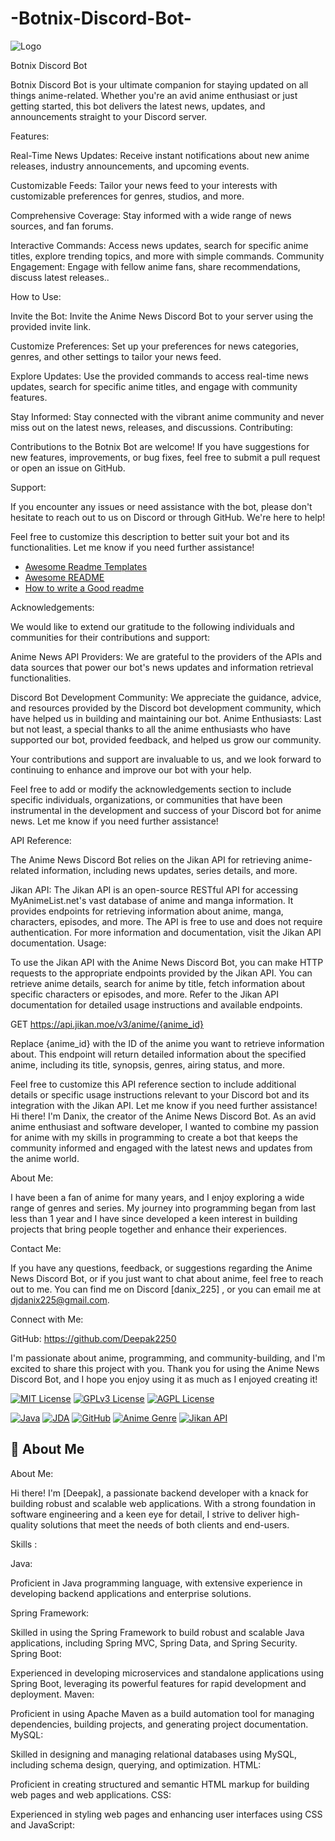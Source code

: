 # -Botnix-Discord-Bot-

![Logo](https://cdn.dribbble.com/users/678328/screenshots/2393089/media/aee866cbdfee26dc3ff1ebfd8d200249.gif)



Botnix Discord Bot

Botnix Discord Bot is your ultimate companion for staying updated on all things anime-related. Whether you're an avid anime enthusiast or just getting started, this bot delivers the latest news, updates, and announcements straight to your Discord server.


Features:

Real-Time News Updates: Receive instant notifications about new anime releases, industry announcements, and upcoming events.

Customizable Feeds: Tailor your news feed to your interests with customizable preferences for genres, studios, and more.

Comprehensive Coverage: Stay informed with a wide range of news sources, and fan forums.

Interactive Commands: Access news updates, search for specific anime titles, explore trending topics, and more with simple commands.
Community Engagement: Engage with fellow anime fans, share recommendations, discuss latest releases..

How to Use:

Invite the Bot: Invite the Anime News Discord Bot to your server using the provided invite link.

Customize Preferences: Set up your preferences for news categories, genres, and other settings to tailor your news feed.

Explore Updates: Use the provided commands to access real-time news updates, search for specific anime titles, and engage with community features.

Stay Informed: Stay connected with the vibrant anime community and never miss out on the latest news, releases, and discussions.
Contributing:

Contributions to the Botnix Bot are welcome! If you have suggestions for new features, improvements, or bug fixes, feel free to submit a pull request or open an issue on GitHub.

Support:

If you encounter any issues or need assistance with the bot, please don't hesitate to reach out to us on Discord or through GitHub. We're here to help!

Feel free to customize this description to better suit your bot and its functionalities. Let me know if you need further assistance!












 - [Awesome Readme Templates](https://awesomeopensource.com/project/elangosundar/awesome-README-templates)
 - [Awesome README](https://github.com/matiassingers/awesome-readme)
 - [How to write a Good readme](https://bulldogjob.com/news/449-how-to-write-a-good-readme-for-your-github-project)


Acknowledgements:

We would like to extend our gratitude to the following individuals and communities for their contributions and support:

Anime News API Providers: We are grateful to the providers of the APIs and data sources that power our bot's news updates and information retrieval functionalities.

Discord Bot Development Community: We appreciate the guidance, advice, and resources provided by the Discord bot development community, which have helped us in building and maintaining our bot.
Anime Enthusiasts: Last but not least, a special thanks to all the anime enthusiasts who have supported our bot, provided feedback, and helped us grow our community.

Your contributions and support are invaluable to us, and we look forward to continuing to enhance and improve our bot with your help.

Feel free to add or modify the acknowledgements section to include specific individuals, organizations, or communities that have been instrumental in the development and success of your Discord bot for anime news. Let me know if you need further assistance!

API Reference:

The Anime News Discord Bot relies on the Jikan API for retrieving anime-related information, including news updates, series details, and more.

Jikan API: The Jikan API is an open-source RESTful API for accessing MyAnimeList.net's vast database of anime and manga information. It provides endpoints for retrieving information about anime, manga, characters, episodes, and more. The API is free to use and does not require authentication. For more information and documentation, visit the Jikan API documentation.
Usage:

To use the Jikan API with the Anime News Discord Bot, you can make HTTP requests to the appropriate endpoints provided by the Jikan API. You can retrieve anime details, search for anime by title, fetch information about specific characters or episodes, and more. Refer to the Jikan API documentation for detailed usage instructions and available endpoints.


GET https://api.jikan.moe/v3/anime/{anime_id}

Replace {anime_id} with the ID of the anime you want to retrieve information about. This endpoint will return detailed information about the specified anime, including its title, synopsis, genres, airing status, and more.

Feel free to customize this API reference section to include additional details or specific usage instructions relevant to your Discord bot and its integration with the Jikan API. Let me know if you need further assistance!
Hi there! I'm Danix, the creator of the Anime News Discord Bot. As an avid anime enthusiast and software developer, I wanted to combine my passion for anime with my skills in programming to create a bot that keeps the community informed and engaged with the latest news and updates from the anime world.

About Me:

I have been a fan of anime for many years, and I enjoy exploring a wide range of genres and series. My journey into programming began from last less than 1 year and I have since developed a keen interest in building projects that bring people together and enhance their experiences.

Contact Me:

If you have any questions, feedback, or suggestions regarding the Anime News Discord Bot, or if you just want to chat about anime, feel free to reach out to me. You can find me on Discord [danix_225] , or you can email me at djdanix225@gmail.com.

Connect with Me:

GitHub: https://github.com/Deepak2250

I'm passionate about anime, programming, and community-building, and I'm excited to share this project with you. Thank you for using the Anime News Discord Bot, and I hope you enjoy using it as much as I enjoyed creating it!




[![MIT License](https://img.shields.io/badge/License-MIT-green.svg)](https://choosealicense.com/licenses/mit/)
[![GPLv3 License](https://img.shields.io/badge/License-GPL%20v3-yellow.svg)](https://opensource.org/licenses/)
[![AGPL License](https://img.shields.io/badge/license-AGPL-blue.svg)](http://www.gnu.org/licenses/agpl-3.0)

[![Java](https://img.shields.io/badge/Java-8+-blue.svg)](https://www.java.com)
[![JDA](https://img.shields.io/badge/JDA-4.2.0-blue.svg)](https://github.com/DV8FromTheWorld/JDA)
[![GitHub](https://img.shields.io/badge/GitHub-Deepak2250-lightgrey.svg)](https://github.com/Deepak2250)
[![Anime Genre](https://img.shields.io/badge/Favorite%20Genre-Action-red)]()
[![Jikan API](https://img.shields.io/badge/Jikan%20API-Documentation-blue)](https://jikan.moe/)


## 🚀 About Me


About Me:

Hi there! I'm [Deepak], a passionate backend developer with a knack for building robust and scalable web applications. With a strong foundation in software engineering and a keen eye for detail, I strive to deliver high-quality solutions that meet the needs of both clients and end-users.



Skills :

Java: 

Proficient in Java programming language, with extensive experience in developing backend applications and enterprise solutions.

Spring Framework: 

Skilled in using the Spring Framework to build robust and scalable Java applications, including Spring MVC, Spring Data, and Spring Security.
Spring Boot: 

Experienced in developing microservices and standalone applications using Spring Boot, leveraging its powerful features for rapid development and deployment.
Maven: 

Proficient in using Apache Maven as a build automation tool for managing dependencies, building projects, and generating project documentation.
MySQL: 

Skilled in designing and managing relational databases using MySQL, including schema design, querying, and optimization.
HTML: 

Proficient in creating structured and semantic HTML markup for building web pages and web applications.
CSS: 

Experienced in styling web pages and enhancing user interfaces using CSS and JavaScript: 

